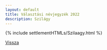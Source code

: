 ```yaml
---
layout: default
title: Választási névjegyzék 2022
description: Szilágy
---
```


{% include settlementHTMLs/Szilaagy.html %}

[Vissza](../)